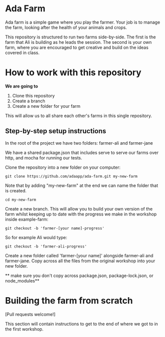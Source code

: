 # Ada Farm

Ada farm is a simple game where you play the farmer. Your job is to manage the farm, looking after the health of your animals and crops.

This repository is structured to run two farms side-by-side. The first is the farm that Ali is building as he leads the session. The second is your own farm, where you are encouraged to get creative and build on the ideas covered in class.

# How to work with this repository

**We are going to**

1. Clone this repository
2. Create a branch 
3. Create a new folder for your farm

This will allow us to all share each other's farms in this single repository.

## Step-by-step setup instructions

In the root of the project we have two folders: farmer-ali and farmer-jane

We have a shared package.json that includes serve to serve our farms over http, and mocha for running our tests. 

Clone the repository into a new folder on your computer:

`git clone https://github.com/adaapp/ada-farm.git my-new-farm`

Note that by adding "my-new-farm" at the end we can name the folder that is created.

`cd my-new-farm`

Create a new branch. This will allow you to build your own version of the farm whilst keeping up to date with the progress we make in the workshop inside example-farm:

`git checkout -b 'farmer-[your name]-progress'`

So for example Ali would type:

`git checkout -b 'farmer-ali-progress'`

Create a new folder called 'farmer-[your name]' alongside farmer-ali and farmer-jane. Copy across all the files from the original workshop into your new folder.

** make sure you don't copy across package.json, package-lock.json, or node_modules**

# Building the farm from scratch

[Pull requests welcome!]

This section will contain instructions to get to the end of where we got to in the first workshop.








